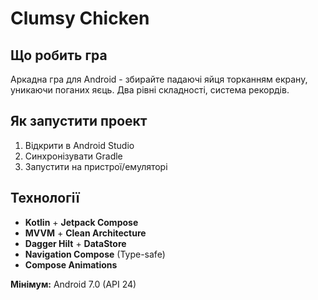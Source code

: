 # Clumsy Chicken

## Що робить гра
Аркадна гра для Android - збирайте падаючі яйця торканням екрану, уникаючи поганих яєць. Два рівні складності, система рекордів.

## Як запустити проект
1. Відкрити в Android Studio
2. Синхронізувати Gradle
3. Запустити на пристрої/емуляторі

## Технології
- **Kotlin** + **Jetpack Compose**
- **MVVM** + **Clean Architecture**
- **Dagger Hilt** + **DataStore**
- **Navigation Compose** (Type-safe)
- **Compose Animations**

**Мінімум:** Android 7.0 (API 24)

